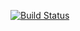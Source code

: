 [![Build Status](https://travis-ci.org/powerLambda/my-archetype.svg?branch=master)](https://travis-ci.org/guoxu1231/my-archetype)
